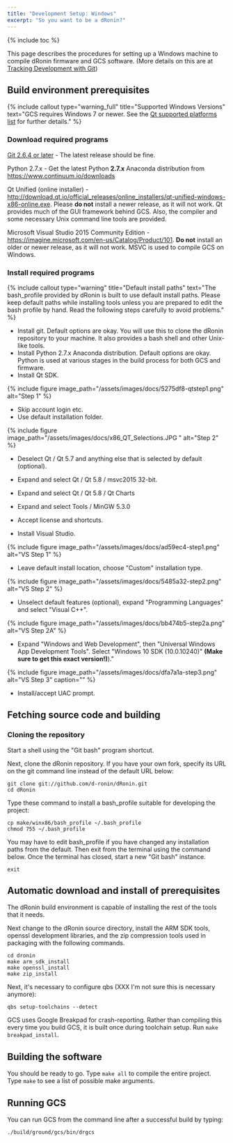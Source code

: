 ```yaml
---
title: "Development Setup: Windows"
excerpt: "So you want to be a dRonin?"
---
```

{% include toc %}

This page describes the procedures for setting up a Windows machine to compile dRonin firmware and GCS software. (More details on this are at [Tracking Development with Git](/docs/development-setup/tracking-development-with-git/))

## Build environment prerequisites

{% include callout type="warning_full" title="Supported Windows Versions" text="GCS requires Windows 7 or newer. See the [Qt supported platforms list](http://doc.qt.io/archives/qt-5.8/supported-platforms.html#supported-configurations) for further details." %}

### Download required programs

[Git 2.6.4 or later](https://github.com/git-for-windows/git/releases) - The latest release should be fine.

Python 2.7.x - Get the latest Python **2.7.x** Anaconda distribution from https://www.continuum.io/downloads

Qt Unified (online installer) - http://download.qt.io/official_releases/online_installers/qt-unified-windows-x86-online.exe. Please __do not__ install a newer release, as it will not work. Qt provides much of the GUI framework behind GCS.  Also, the compiler and some necessary Unix command line tools are provided.

Microsoft Visual Studio 2015 Community Edition - https://imagine.microsoft.com/en-us/Catalog/Product/101. __Do not__ install an older or newer release, as it will not work. MSVC is used to compile GCS on Windows.

### Install required programs

{% include callout type="warning" title="Default install paths" text="The bash_profile provided by dRonin is built to use default install paths. Please keep default paths while installing tools unless you are prepared to edit the bash profile by hand. Read the following steps carefully to avoid problems." %}

* Install git. Default options are okay. You will use this to clone the dRonin repository to your machine. It also provides a bash shell and other Unix-like tools.
* Install Python 2.7.x Anaconda distribution. Default options are okay. Python is used at various stages in the build process for both GCS and firmware.
* Install Qt SDK.

{% include figure image_path="/assets/images/docs/5275df8-qtstep1.png" alt="Step 1" %}

* Skip account login etc.  
* Use default installation folder.

{% include figure image_path="/assets/images/docs/x86_QT_Selections.JPG " alt="Step 2" %}

* Deselect Qt / Qt 5.7 and anything else that is selected by default (optional).  
* Expand and select Qt / Qt 5.8 / msvc2015 32-bit. 
* Expand and select Qt / Qt 5.8 / Qt Charts
* Expand and select Tools / MinGW 5.3.0  
* Accept license and shortcuts.

* Install Visual Studio.

{% include figure image_path="/assets/images/docs/ad59ec4-step1.png" alt="VS Step 1" %}

* Leave default install location, choose "Custom" installation type.

{% include figure image_path="/assets/images/docs/5485a32-step2.png" alt="VS Step 2" %}

* Unselect default features (optional), expand "Programming Languages" and select "Visual C++".

{% include figure image_path="/assets/images/docs/bb474b5-step2a.png" alt="VS Step 2A" %}

* Expand "Windows and Web Development", then "Universal Windows App Development Tools". Select "Windows 10 SDK (10.0.10240)" **(Make sure to get this exact version!)**)."

{% include figure image_path="/assets/images/docs/dfa7a1a-step3.png" alt="VS Step 3" caption="" %}

* Install/accept UAC prompt.

## Fetching source code and building

### Cloning the repository

Start a shell using the "Git bash" program shortcut.

Next, clone the dRonin repository.  If you have your own fork, specify its URL on the git command line instead of the default URL below:

```
git clone git://github.com/d-ronin/dRonin.git
cd dRonin
```

Type these command to install a bash_profile suitable for developing the project:

```
cp make/winx86/bash_profile ~/.bash_profile
chmod 755 ~/.bash_profile
```

You may have to edit bash_profile if you have changed any installation paths from the default. Then exit from the terminal using the command below.  Once the terminal has closed, start a new "Git bash" instance.

```
exit
```

## Automatic download and install of prerequisites

The dRonin build environment is capable of installing the rest of the tools that it needs.

Next change to the dRonin source directory, install the ARM SDK tools, openssl development libraries, and the zip compression tools used in packaging with the following commands.

```
cd dronin
make arm_sdk_install
make openssl_install
make zip_install
```

Next, it's necessary to configure qbs (XXX I'm not sure this is necessary anymore):

```
qbs setup-toolchains --detect
```

GCS uses Google Breakpad for crash-reporting. Rather than compiling this every time you build GCS, it is built once during toolchain setup. Run `make breakpad_install`.

## Building the software

You should be ready to go. Type `make all` to compile the entire project. Type `make` to see a list of possible make arguments.

## Running GCS

You can run GCS from the command line after a successful build by typing:

```
./build/ground/gcs/bin/drgcs
```
